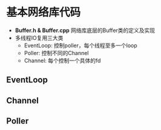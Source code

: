 # 基本网络库代码

* **Buffer.h & Buffer.cpp** 网络库底层的Buffer类的定义及实现
* 多线程IO复用三大类
    * EventLoop: 控制poller，每个线程至多一个loop
    * Poller: 控制不同的Channel
    * Channel: 每个控制一个具体的fd

## EventLoop


## Channel


## Poller
